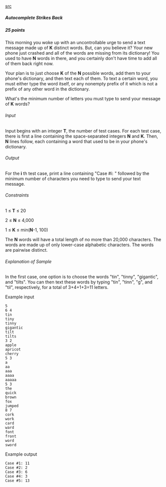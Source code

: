[src](https://www.facebook.com/hackercup/problems.php?pid=1525315704386390&round=323882677799153)

##### Autocomplete Strikes Back

##### 25 points

This morning you woke up with an uncontrollable urge to send a text message made up of **K** distinct words. But, can you believe it? Your new phone just crashed and all of the words are missing from its dictionary! You used to have **N** words in there, and you certainly don't have time to add all of them back right now.

Your plan is to just choose **K** of the **N** possible words, add them to your phone's dictionary, and then text each of them. To text a certain word, you must either type the word itself, or any nonempty prefix of it which is not a prefix of any other word in the dictionary.

What's the minimum number of letters you must type to send your message of **K** words?

###### Input

Input begins with an integer **T**, the number of test cases. For each test case, there is first a line containing the space-separated integers **N** and **K**. Then, **N** lines follow, each containing a word that used to be in your phone's dictionary.

###### Output

For the **i** th test case, print a line containing "Case #i: " followed by the minimum number of characters you need to type to send your text message.

###### Constraints

1 ≤ **T** ≤ 20 

2 ≤ **N** ≤ 4,000 

1 ≤ **K** ≤ min(**N**-1, 100) 

The **N** words will have a total length of no more than 20,000 characters. 
The words are made up of only lower-case alphabetic characters. 
The words are pairwise distinct. 

###### Explanation of Sample

In the first case, one option is to choose the words "tin", "tinny", "gigantic", and "tilts". You can then text these words by typing "tin", "tinn", "g", and "til", respectively, for a total of 3+4+1+3=11 letters.

Example input

```
5
6 4
tin
tiny
tinny
gigantic
tilt
tilts
3 2
apple
apricot
cherry
5 3
a
aa
aaa
aaaa
aaaaa
5 3
the
quick
brown
fox
jumped
8 7
cork
work
card
ward
font
front
word
sword
```

Example output

```
Case #1: 11
Case #2: 2
Case #3: 6
Case #4: 3
Case #5: 13
```
